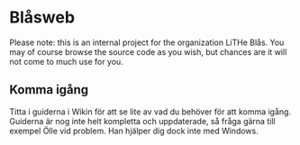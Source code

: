 Blåsweb
=======
Please note: this is an internal project for the organization LiTHe Blås. 
You may of course browse the source code as you wish, but chances are it will not come to much use for you.

Komma igång
-----------
Titta i guiderna i Wikin för att se lite av vad du behöver för att komma igång. Guiderna är nog inte helt kompletta 
och uppdaterade, så fråga gärna till exempel Ölle vid problem. Han hjälper dig dock inte med Windows.
